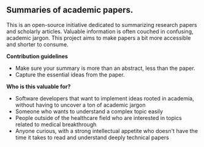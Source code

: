 ## **Summaries of academic papers.**

This is an open-source initiative dedicated to summarizing research papers and scholarly articles. Valuable information is often couched in confusing, academic jargon. This project aims to make papers a bit more accessible and shorter to consume.

**Contribution guidelines**

* Make sure your summary is more than an abstract, less than the paper.
* Capture the essential ideas from the paper.

**Who is this valuable for?**

* Software developers that want to implement ideas rooted in academia, without having to uncover a ton of academic jargon
* Someone who wants to understand a complex topic easily
* People outside of the healthcare field who are interested in topics related to medical breakthrough
* Anyone curious, with a strong intellectual appetite who doesn't have the time it takes to read and understand deeply technical papers



